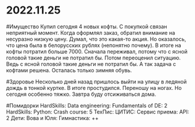 # 2022.11.25

#Имущество 
Купил сегодня 4 новых кофты. С покупкой связан неприятный момент. Когда оформлял заказ, обратил внимание на несуразно низкую цену. Думал, что это какая-то акция. Но оказалось, что цена была в белорусских рублях (непонятно почему). В итоге на кофты потратил больше 7000. Сначала переживал, потому что с ясной головой такие деньги не потратил бы. Потом переоценил ситуацию. Ведь с ясной головой такие деньги не потратил бы. А так задача с кофтами решена. Осталась только зимняя обувь.

#Здоровье 
Несколько дней назад пришлось выйти на улицу в ледяной дождь в тонкой куртке. В итоге простудился. Переношу на ногах. Но сегодня особенно тяжко. Завтра буду отсиживаться дома.

#Помидорки
HardSkills: Data engineering: Fundamentals of DE: 2
HardSkills: Python: Crash course: 5
ТехПис: ЦИТИС: Сервис приема: API: 2
Дети: Вова и Юля: Гимнастика: ++